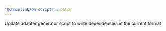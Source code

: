 ```yaml
---
'@chainlink/ea-scripts': patch
---
```


Update adapter generator script to write dependencies in the current format
